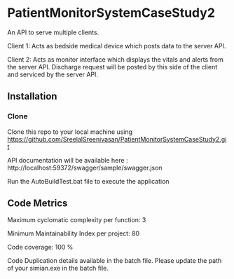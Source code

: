 # PatientMonitorSystemCaseStudy2

An API to serve multiple clients. 

Client 1: Acts as bedside medical device which posts data to the server API.

Client 2: Acts as monitor interface which displays the vitals and alerts from the server API. Discharge request will be posted by this side of the client and serviced by the server API.

## Installation

### Clone 

Clone this repo to your local machine using https://github.com/SreelalSreenivasan/PatientMonitorSystemCaseStudy2.git

API documentation will  be available here : http://localhost:59372/swagger/sample/swagger.json

Run the AutoBuildTest.bat file to execute the application

## Code Metrics

Maximum cyclomatic complexity per function: 3

Minimum Maintainability Index per project: 80 

Code coverage: 100 %

Code Duplication details available in the batch file. Please update the path of your simian.exe in the batch file.

